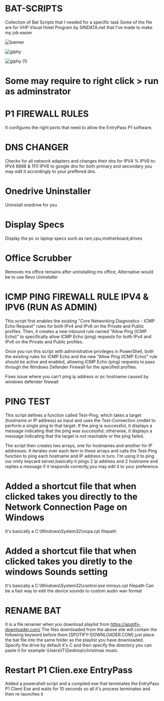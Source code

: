 # BAT-SCRIPTS
Collection of Bat Scripts that I needed for a specific task
Some of the file are for VHP Visual Hotel Program by SINDATA.net that I've made to make my job easier

![banner](https://github.com/deadboy18/BAT-SCRIPTS/assets/53135082/ad041340-cf4d-4a36-a92f-f0f522b7cff5)

![giphy](https://github.com/deadboy18/BAT-SCRIPTS/assets/53135082/3c79c3ae-403e-49bf-9ec9-31d680deb18b)

![giphy (1)](https://github.com/deadboy18/BAT-SCRIPTS/assets/53135082/64a2d2cb-60ad-4b6d-bc92-93239c0ded66)

# Some may require to right click > run as adminstrator 


# P1 FIREWALL RULES
It configures the right ports that need to allow the EntryPass P1 software.

# DNS CHANGER

Checks for all network adapters and changes their dns for IPV4 % IPV6 to:
IPV4 8888 & 1111
IPV6 to google dns for both primary and secondary you may edit it accordingly to your preffered dns.

# Onedrive Uninstaller

Uninstall onedrive for you

# Display Specs

Display the pc or laptop specs such as ram,cpu,motherboard,drives

# Office Scrubber 
Removes ms office remains after uninstalling ms office,
Alternative would be to use Revo Uninstaller


# ICMP PING FIREWALL RULE IPV4 & IPV6 (RUN AS ADMIN)
This script first enables the existing "Core Networking Diagnostics - ICMP Echo Request" rules for both IPv4 and IPv6 on the Private and Public profiles. Then, it creates a new inbound rule named "Allow Ping (ICMP Echo)" to specifically allow ICMP Echo (ping) requests for both IPv4 and IPv6 on the Private and Public profiles.

Once you run this script with administrative privileges in PowerShell, both the existing rules for ICMP Echo and the new "Allow Ping (ICMP Echo)" rule should be active and enabled, allowing ICMP Echo (ping) requests to pass through the Windows Defender Firewall for the specified profiles.

Fixes issue where you can't ping ip address or pc hostname caused by windows defender firewall

# PING TEST
This script defines a function called Test-Ping, which takes a target (hostname or IP address) as input and uses the Test-Connection cmdlet to perform a single ping to that target. If the ping is successful, it displays a message indicating that the ping was successful; otherwise, it displays a message indicating that the target is not reachable or the ping failed.

The script then creates two arrays, one for hostnames and another for IP addresses. It iterates over each item in these arrays and calls the Test-Ping function to ping each hostname and IP address in turn.
I'm using it to ping our onity keycard server,basically it pings 2 ip address and 2 hostname and replies a message if it responds correctly,you may edit it to your preference.


# Added a shortcut file that when clicked takes you directly to the Network Connection Page on Windows
It's basically a C:\Windows\System32\ncpa.cpl filepath

# Added a shortcut file that when clicked takes you diretly to the windows Sounds setting
It's basically a C:\Windows\System32\control.exe mmsys.cpl filepath
Can be a fast way to edit the device sounds to custom audio wav format

# RENAME BAT
It is a file renamer when you download playlist from https://spotify-downloader.com/
The files downloaded from the above site will contain the following keyword before them [SPOTIFY-DOWNLOADER.COM] just place the bat file into the same folder as the playlist you have downloaded.
Specify the drive by default it's C and then specify the directory you can paste it for example \Users\IT\Desktop\christmas music.

# Restart P1 Clien.exe EntryPass 
Added a powershell script and a compiled exe that terminates the EntryPass P1 Client Exe and waits for 10 seconds so all it's process terminates and then re-launches it
